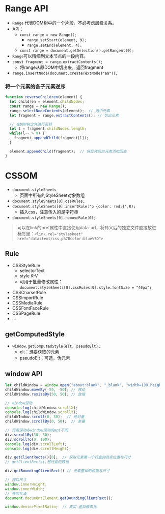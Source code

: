 # Range API

- `Range` 代表DOM树中的一个片段，不必考虑层级关系。
- API：
  - `const range = new Range();`
    - `range.setStart(element, 9);`
    - `range.setEnd(element, 4);`
  - `const range = document.getSelection().getRangeAt(0);`
- `Range`可以精细到文本节点的一段内容。
- `const fragment = range.extractContents();`
  - 将range从原DOM中切出来，返回fragment
- `range.insertNode(document.createTextNode("aa"));`

### 将一个元素的各子元素逆序

```javascript
function reverseChildren(element) {
  let children = element.childNodes;
  const range = new Range();
  range.selectNodeContents(element);  // 选中元素
  let fragment = range.extractContents(); // 切出元素

  // 在DOM树之外进行反转
  let l = fragment.childNodes.length;
  while(l-- > 0) {
    fragment.appendChild(fragment[l]);
  }

  element.appendChild(fragment);  // 将反转后的元素添加回去
}
```

# CSSOM

- `document.styleSheets`
  - 页面中所有的StyleSheet对象数组
- `document.styleSheets[0].cssRules;`
- `document.styleSheets[0].insertRule("p {color: red;}",0);`
  - 插入css，注意传入的是字符串
- `document.styleSheets[0].removeRule(0);`

> 可以在link的href属性中直接使用data-url，将转义后的独立文件直接放进标签里：`<link rel="stylesheet" href="data:text/css,p%7Bcolor:blue%7D">`

## Rule

- CSSStyleRule
  - selectorText
  - style K-V
  - 可用于批量修改属性：`document.styleSheets[0].cssRules[0].style.fontSize = "40px";`
- CSSCharsetRule
- CSSImportRule
- CSSMediaRule
- CSSFontFaceRule
- CSSPageRule
- ...

## getComputedStyle

- `window.getComputedStyle(elt, pseudoElt);`
  - elt：想要获取的元素
  - pseudoElt：可选，伪元素

## window API

```javascript
let childWindow = window.open("about:blank", "_blank", "width=100,height=100,left=100,top=100");
childWindow.moveBy(-50, -50); // 移动
childWindow.resizeBy(50, 50); // 放缩

// window滚动
console.log(childWindow.scrollX);
console.log(childWindow.scrollY);
childWIndow.scroll(0, 30);  // 绝对量
childWindow.scrollBy(0, 50);  // 差量

// 元素滚动与window滚动的api不同
div.scrollBy(30, 30);
div.scrollTo(0, 100);
console.log(div.scrollLeft);
console.log(div.scrollHeight);

div.getClientRects()[0];  // 获取元素第一个行盒的真实位置与尺寸
// getClientRects()是行盒的数组 

div.getBoundingClientRect() // 元素整体的位置与尺寸

// 视口尺寸
window.innerHeight;
window.innerWidth;
// 等同写法
document.documentElement.getBoundingClientRect();

window.devicePixelRatio;  // 真实-虚拟像素比
```